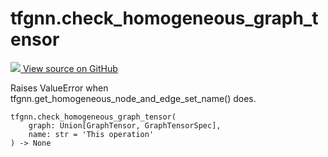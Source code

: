 # tfgnn.check_homogeneous_graph_tensor

<!-- Insert buttons and diff -->

<a target="_blank" href="https://github.com/tensorflow/gnn/tree/master/tensorflow_gnn/graph/graph_tensor.py#L1940-L1945">
<img src="https://www.tensorflow.org/images/GitHub-Mark-32px.png" /> View source
on GitHub </a>

Raises ValueError when tfgnn.get_homogeneous_node_and_edge_set_name() does.

<pre class="devsite-click-to-copy prettyprint lang-py tfo-signature-link">
<code>tfgnn.check_homogeneous_graph_tensor(
    graph: Union[GraphTensor, GraphTensorSpec],
    name: str = &#x27;This operation&#x27;
) -> None
</code></pre>

<!-- Placeholder for "Used in" -->
  
